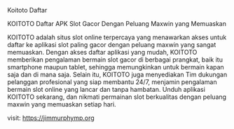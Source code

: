 Koitoto Daftar

KOITOTO Daftar APK Slot Gacor Dengan Peluang Maxwin yang Memuaskan


KOITOTO adalah situs slot online terpercaya yang menawarkan akses untuk daftar ke aplikasi slot paling gacor dengan peluang maxwin yang sangat memuaskan. Dengan akses daftar aplikasi yang mudah, KOITOTO memberikan pengalaman bermain slot gacor di berbagai prangkat, baik itu smartphone maupun tablet, sehingga memungkinkan untuk bermain kapan saja dan di mana saja. Selain itu, KOITOTO juga menyediakan Tim dukungan pelanggan profesional yang siap membantu 24/7, menjamin pengalaman bermain slot online yang lancar dan tanpa hambatan. Unduh aplikasi KOITOTO sekarang, dan nikmati permainan slot berkualitas dengan peluang maxwin yang memuaskan setiap hari.


visit: https://jimmurphymp.org